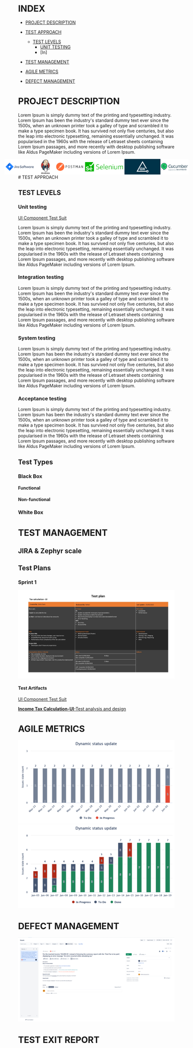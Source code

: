 # INDEX
- [PROJECT DESCRIPTION](#project-description)
- [TEST APPROACH](#test-approach)
  - [TEST LEVELS](#test-levels)
    - [UNIT TESTING](#unit-testing)
    - [In]

- [TEST MANAGEMENT](#test-management)
- [AGILE METRICS](#agile-metrics)
- [DEFECT MANAGEMENT](#defect-management)


# PROJECT DESCRIPTION



Lorem Ipsum is simply dummy text of the printing and typesetting industry. Lorem Ipsum has been the industry's standard dummy text ever since the 1500s, when an unknown printer took a galley of type and scrambled it to make a type specimen book. It has survived not only five centuries, but also the leap into electronic typesetting, remaining essentially unchanged. It was popularised in the 1960s with the release of Letraset sheets containing Lorem Ipsum passages, and more recently with desktop publishing software like Aldus PageMaker including versions of Lorem Ipsum.

<div style="display: flex; justify-content: center;">
<img src="Assets/atlassian_jira-ar21.png" alt="Image 2" style="height: 50px; margin: 0px;">
    <img src="Assets/jenkins8460.jpg" alt="Image 2" style="height: 50px; margin: 0px;">
 <img src="Assets/postman-inc-logo-vector.png" alt="Image 2" style="height: 50px; margin: 0px;">
 <img src="Assets/selenium.png" alt="Image 2" style="height: 50px; margin: 0px;">
 <img src="Assets/axe-rebrand.png" alt="Image 2" style="height: 50px; margin: 0px;">
<img src="Assets/0_6T0D8OjInvZhyHDE.png" alt="Image 2" style="height: 50px; margin: 0px;">


</div>
# TEST APPROACH

## TEST LEVELS

### Unit testing
[UI Component Test Suit](https://techdojob2.atlassian.net/projects/QTC?selectedItem=com.atlassian.plugins.atlassian-connect-plugin:com.kanoah.test-manager__main-project-page#!/v2/testCases?projectId=10003)

Lorem Ipsum is simply dummy text of the printing and typesetting industry. Lorem Ipsum has been the industry's standard dummy text ever since the 1500s, when an unknown printer took a galley of type and scrambled it to make a type specimen book. It has survived not only five centuries, but also the leap into electronic typesetting, remaining essentially unchanged. It was popularised in the 1960s with the release of Letraset sheets containing Lorem Ipsum passages, and more recently with desktop publishing software like Aldus PageMaker including versions of Lorem Ipsum.

### Integration testing
Lorem Ipsum is simply dummy text of the printing and typesetting industry. Lorem Ipsum has been the industry's standard dummy text ever since the 1500s, when an unknown printer took a galley of type and scrambled it to make a type specimen book. It has survived not only five centuries, but also the leap into electronic typesetting, remaining essentially unchanged. It was popularised in the 1960s with the release of Letraset sheets containing Lorem Ipsum passages, and more recently with desktop publishing software like Aldus PageMaker including versions of Lorem Ipsum.

### System testing
Lorem Ipsum is simply dummy text of the printing and typesetting industry. Lorem Ipsum has been the industry's standard dummy text ever since the 1500s, when an unknown printer took a galley of type and scrambled it to make a type specimen book. It has survived not only five centuries, but also the leap into electronic typesetting, remaining essentially unchanged. It was popularised in the 1960s with the release of Letraset sheets containing Lorem Ipsum passages, and more recently with desktop publishing software like Aldus PageMaker including versions of Lorem Ipsum.

### Acceptance testing
Lorem Ipsum is simply dummy text of the printing and typesetting industry. Lorem Ipsum has been the industry's standard dummy text ever since the 1500s, when an unknown printer took a galley of type and scrambled it to make a type specimen book. It has survived not only five centuries, but also the leap into electronic typesetting, remaining essentially unchanged. It was popularised in the 1960s with the release of Letraset sheets containing Lorem Ipsum passages, and more recently with desktop publishing software like Aldus PageMaker including versions of Lorem Ipsum.


## Test Types
### Black Box
#### Functional 
#### Non-functional

### White Box


# TEST MANAGEMENT

## JIRA & Zephyr scale


## Test Plans
### Sprint 1
![Test plan Sprint 1](/Assets/Slide2.JPG)
#### Test Artifacts
[UI Component Test Suit](https://techdojob2.atlassian.net/projects/QTC?selectedItem=com.atlassian.plugins.atlassian-connect-plugin:com.kanoah.test-manager__main-project-page#!/v2/testCases?projectId=10003)


[**Income Tax Calculation-UI**-Test analysis and design](https://docs.google.com/document/d/1RmNcYZimInADYbaS5WCcUtNw1NeDR47olZXLoImyVE8/edit)


# AGILE METRICS
![Burndownchart](/Assets/IH_Dynamic_Status_Update_2023-07-24_21_29.png)
![Burndownchart](/Assets/IH_Dynamic_Status_Update_2023-07-24_21_30.png)

# DEFECT MANAGEMENT
![Defect Report](/Assets/Defect%20reporting.png)



# TEST EXIT REPORT

